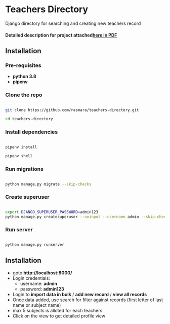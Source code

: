 # Teachers Directory

Django directory for searching and creating new teachers record

#### Detailed description for project attached[here in PDF](https://github.com/rasmara/teachers-directory/blob/master/tech_test_data/Tech%20Test.pdf) 

## Installation

### Pre-requisites

- **python 3.8**
- **pipenv**


### Clone the repo

```bash

git clone https://github.com/rasmara/teachers-directory.git

cd teachers-directory

```

### Install dependencies


```bash

pipenv install

pipenv shell

```
### Run migrations

```bash

python manage.py migrate --skip-checks

```

### Create superuser


```bash

export DJANGO_SUPERUSER_PASSWORD=admin123
python manage.py createsuperuser --noinput --username admin --skip-checks --email admin@admin.com

```

### Run server

```bash

python manage.py runserver

```

## Installation

- goto **http://localhost:8000/**
- Login credentials:
  - username: **admin** 
  - password: **admin123** 
- Login to **import data in bulk** / **add new record** / **view all records**
- Once data added, use search for  filter against records (first letter of last name or subject name)
- max 5 subjects is alloted for each teachers.
- Click on the view to get detailed profile view
